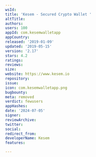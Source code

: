 ```yaml
---
wsId: 
title: 'Kesem - Secured Crypto Wallet '
altTitle: 
authors: 
users: 100
appId: com.kesemwalletapp
appCountry: 
released: '2019-01-09'
updated: '2019-05-15'
version: '2.17'
stars: 4.2
ratings: 
reviews: 
size: 
website: https://www.kesem.io
repository: 
issue: 
icon: com.kesemwalletapp.png
bugbounty: 
meta: removed
verdict: fewusers
appHashes: 
date: '2024-07-05'
signer: 
reviewArchive: 
twitter: 
social: 
redirect_from: 
developerName: Kesem
features: 

---
```


